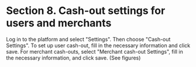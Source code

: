 # Section 8. Cash-out settings for users and merchants

Log in to the platform and select "Settings". Then choose "Cash-out Settings". To set up user cash-out, fill in the necessary information and click save. 
For merchant cash-outs, select "Merchant cash-out Settings", fill in the necessary information, and click save. (See figures)
